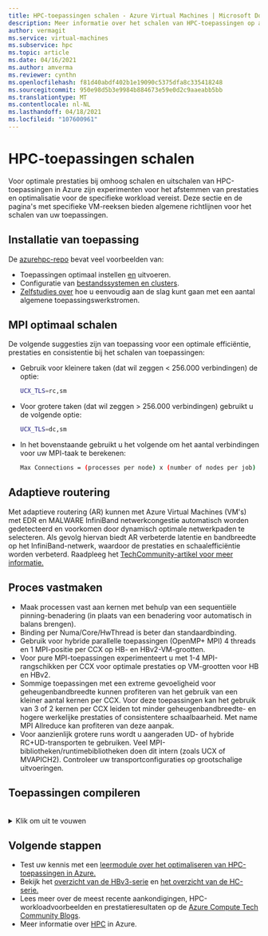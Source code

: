 ```yaml
---
title: HPC-toepassingen schalen - Azure Virtual Machines | Microsoft Docs
description: Meer informatie over het schalen van HPC-toepassingen op azure-VM's.
author: vermagit
ms.service: virtual-machines
ms.subservice: hpc
ms.topic: article
ms.date: 04/16/2021
ms.author: amverma
ms.reviewer: cynthn
ms.openlocfilehash: f81d40abdf402b1e19090c5375dfa8c335418248
ms.sourcegitcommit: 950e98d5b3e9984b884673e59e0d2c9aaeabb5bb
ms.translationtype: MT
ms.contentlocale: nl-NL
ms.lasthandoff: 04/18/2021
ms.locfileid: "107600961"
---
```

# <a name="scaling-hpc-applications"></a>HPC-toepassingen schalen

Voor optimale prestaties bij omhoog schalen en uitschalen van HPC-toepassingen in Azure zijn experimenten voor het afstemmen van prestaties en optimalisatie voor de specifieke workload vereist. Deze sectie en de pagina's met specifieke VM-reeksen bieden algemene richtlijnen voor het schalen van uw toepassingen.

## <a name="application-setup"></a>Installatie van toepassing
De [azurehpc-repo](https://github.com/Azure/azurehpc) bevat veel voorbeelden van:
- Toepassingen optimaal instellen [en](https://github.com/Azure/azurehpc/tree/master/apps) uitvoeren.
- Configuratie van [bestandssystemen en clusters](https://github.com/Azure/azurehpc/tree/master/examples).
- [Zelfstudies over](https://github.com/Azure/azurehpc/tree/master/tutorials) hoe u eenvoudig aan de slag kunt gaan met een aantal algemene toepassingswerkstromen.

## <a name="optimally-scaling-mpi"></a>MPI optimaal schalen 

De volgende suggesties zijn van toepassing voor een optimale efficiëntie, prestaties en consistentie bij het schalen van toepassingen:

- Gebruik voor kleinere taken (dat wil zeggen < 256.000 verbindingen) de optie:
   ```bash
   UCX_TLS=rc,sm
   ```

- Voor grotere taken (dat wil zeggen > 256.000 verbindingen) gebruikt u de volgende optie:
   ```bash
   UCX_TLS=dc,sm
   ```

- In het bovenstaande gebruikt u het volgende om het aantal verbindingen voor uw MPI-taak te berekenen:
   ```bash
   Max Connections = (processes per node) x (number of nodes per job) x (number of nodes per job) 
   ```

## <a name="adaptive-routing"></a>Adaptieve routering
Met adaptieve routering (AR) kunnen met Azure Virtual Machines (VM's) met EDR en MALWARE InfiniBand netwerkcongestie automatisch worden gedetecteerd en voorkomen door dynamisch optimale netwerkpaden te selecteren. Als gevolg hiervan biedt AR verbeterde latentie en bandbreedte op het InfiniBand-netwerk, waardoor de prestaties en schaalefficiëntie worden verbeterd. Raadpleeg het [TechCommunity-artikel voor meer informatie.](https://techcommunity.microsoft.com/t5/azure-compute/adaptive-routing-on-azure-hpc/ba-p/1205217)

## <a name="process-pinning"></a>Proces vastmaken

- Maak processen vast aan kernen met behulp van een sequentiële pinning-benadering (in plaats van een benadering voor automatisch in balans brengen). 
- Binding per Numa/Core/HwThread is beter dan standaardbinding.
- Gebruik voor hybride parallelle toepassingen (OpenMP+ MPI) 4 threads en 1 MPI-positie per CCX op HB- en HBv2-VM-grootten.
- Voor pure MPI-toepassingen experimenteert u met 1-4 MPI-rangschikken per CCX voor optimale prestaties op VM-grootten voor HB en HBv2.
- Sommige toepassingen met een extreme gevoeligheid voor geheugenbandbreedte kunnen profiteren van het gebruik van een kleiner aantal kernen per CCX. Voor deze toepassingen kan het gebruik van 3 of 2 kernen per CCX leiden tot minder geheugenbandbreedte- en hogere werkelijke prestaties of consistentere schaalbaarheid. Met name MPI Allreduce kan profiteren van deze aanpak.
- Voor aanzienlijk grotere runs wordt u aangeraden UD- of hybride RC+UD-transporten te gebruiken. Veel MPI-bibliotheken/runtimebibliotheken doen dit intern (zoals UCX of MVAPICH2). Controleer uw transportconfiguraties op grootschalige uitvoeringen.

## <a name="compiling-applications"></a>Toepassingen compileren
<br>
<details>
<summary>Klik om uit te vouwen</summary>

Hoewel dit niet nodig is, biedt het compileren van toepassingen met de juiste optimalisatievlaggen de beste opschaalprestaties op VM's uit de HB- en HC-serie.

### <a name="amd-optimizing-cc-compiler"></a>AMD Optimizing C/C++ Compiler

Het AOCC-compilersysteem (AMD Optimizing C/C++ Compiler) biedt een hoog niveau van geavanceerde optimalisaties, multithreading en processorondersteuning, waaronder wereldwijde optimalisatie, vectorisatie, inter-procedurele analyses, lustransformaties en het genereren van code. Binaire AOCC-compiler-bestanden zijn geschikt voor Linux-systemen met GNU C Library (binaire bestanden) versie 2.17 en hoger. De compilersuite bestaat uit een C/C++-compiler (clang), een Fortran-compiler (FLANG) en een Fortran-front-end naar Clang (Dragon Dragon).

### <a name="clang"></a>Clang

Clang is een C-, C++- en Objective-C-compiler die voorverwerking, parsering, optimalisatie, codegeneratie, assembly en koppeling afhandelt. Clang ondersteunt de vlag voor het genereren en afstemmen van de beste code voor de  `-march=znver1` op AMD gebaseerde x86-architectuur.

### <a name="flang"></a>FLANG

De FLANG-compiler is een recente toevoeging aan de AOCC-suite (april 2018 toegevoegd) en is momenteel beschikbaar als voorlopige versie voor ontwikkelaars om te downloaden en te testen. Op basis van Fortran 2008 breidt AMD de GitHub-versie van FLANG uit ( https://github.com/flang-compiler/flang) . De FLANG-compiler ondersteunt alle Clang-compileropties en een extra aantal FLANG-specifieke compileropties.

### <a name="dragonegg"></a>DragonEgg

DragonEgg is een gcc-invoegcode die de optimalisaties en codegeneratoren van GCC vervangt door de generatoren van het LLVM-project. DragonEgg die wordt geleverd met AOCC werkt met gcc-4.8.x, is getest op x86-32/x86-64-doelen en is met succes gebruikt op verschillende Linux-platforms.

G Aggregateran is de werkelijke front-end voor Fortran-programma's die verantwoordelijk zijn voor het voorverwerken, parseren en semantische analyse die de tussenliggende GCC-EDEMOPLE-weergave (IR) genereert. DragonEgg is een GNU-invoegprogramma dat kan worden aangesloten op de GRan-compilatiestroom. De GNU-invoeglijkings-API wordt geïmplementeerd. Met de invoegarchitectuur wordt DragonEgg het compiler-stuurprogramma, dat de verschillende fasen van de compilatie aandurft.  Nadat u de download- en installatie-instructies hebt gevolgd, kan Dragon Dragon worden aangeroepen met behulp van: 

```bash
$ gfortran [gFortran flags] 
   -fplugin=/path/AOCC-1.2-Compiler/AOCC-1.2-     
   FortranPlugin/dragonegg.so [plugin optimization flags]     
   -c xyz.f90 $ clang -O3 -lgfortran -o xyz xyz.o $./xyz
```
   
### <a name="pgi-compiler"></a>PGI Compiler
PGI Community Edition ver. 17 is bevestigd dat het werkt met AMD EPYC. Een met PGI gecompileerde versie van STREAM biedt volledige geheugenbandbreedte van het platform. De nieuwere Community Edition 18.10 (november 2018) zou ook goed moeten werken. Hieronder vindt u voorbeeld-CLI om optimaal te compileren met de Intel Compiler:

```bash
pgcc $(OPTIMIZATIONS_PGI) $(STACK) -DSTREAM_ARRAY_SIZE=800000000 stream.c -o stream.pgi
```

### <a name="intel-compiler"></a>Intel Compiler
Intel Compiler ver. 18 is bevestigd dat het werkt met AMD EPYC. Hieronder vindt u voorbeeld-CLI om optimaal te compileren met de Intel Compiler.

```bash
icc -o stream.intel stream.c -DSTATIC -DSTREAM_ARRAY_SIZE=800000000 -mcmodel=large -shared-intel -Ofast –qopenmp
```

### <a name="gcc-compiler"></a>GCC Compiler 
Voor HPC raadt AMD GCC-compiler 7.3 of nieuwer aan. Oudere versies, zoals 4.8.5 in RHEL/CentOS 7.4, worden niet aanbevolen. GCC 7.3 en hoger levert aanzienlijk betere prestaties op HPL-, HPCG- en DGEMM-tests.

```bash
gcc $(OPTIMIZATIONS) $(OMP) $(STACK) $(STREAM_PARAMETERS) stream.c -o stream.gcc
```
</details>

## <a name="next-steps"></a>Volgende stappen

- Test uw kennis met een [leermodule over het optimaliseren van HPC-toepassingen in Azure.](https://docs.microsoft.com/learn/modules/optimize-tightly-coupled-hpc-apps/)
- Bekijk het [overzicht van de HBv3-serie](hbv3-series-overview.md) en [het overzicht van de HC-serie.](hc-series-overview.md)
- Lees meer over de meest recente aankondigingen, HPC-workloadvoorbeelden en prestatieresultaten op de [Azure Compute Tech Community Blogs](https://techcommunity.microsoft.com/t5/azure-compute/bg-p/AzureCompute).
- Meer informatie over [HPC](/azure/architecture/topics/high-performance-computing/) in Azure.
